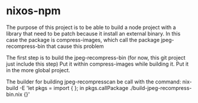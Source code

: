 # nixos-npm

The purpose of this project is to be able to build a node project with a library that need to be patch because
it install an external binary. In this case the package is compress-images, which call the package jpeg-recompress-bin 
that cause this problem

The first step is to build the jpeg-recompress-bin (for now, this git project just include this step)
Put it within compress-images while building it.
Put it in the more global project.

The builder for building jpeg-recompresscan be call with the command:
nix-build -E 'let pkgs = import <nixpkgs> { }; in pkgs.callPackage ./build-jpeg-recompress-bin.nix {}'